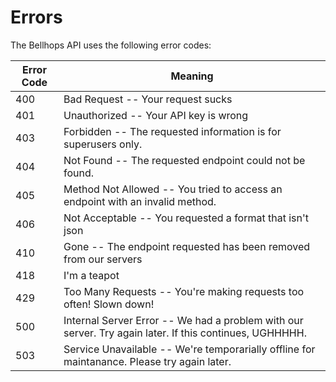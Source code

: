 # Errors

The Bellhops API uses the following error codes:


Error Code | Meaning
---------- | -------
400 | Bad Request -- Your request sucks
401 | Unauthorized -- Your API key is wrong
403 | Forbidden -- The requested information is for superusers only.
404 | Not Found -- The requested endpoint could not be found.
405 | Method Not Allowed -- You tried to access an endpoint with an invalid method.
406 | Not Acceptable -- You requested a format that isn't json
410 | Gone -- The endpoint requested has been removed from our servers
418 | I'm a teapot
429 | Too Many Requests -- You're making requests too often! Slown down!
500 | Internal Server Error -- We had a problem with our server. Try again later. If this continues, UGHHHHH.
503 | Service Unavailable -- We're temporarially offline for maintanance. Please try again later.